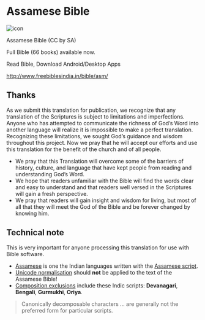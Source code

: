 # Assamese Bible

![icon](https://github.com/FreeBiblesIndia/Assamese_Bible/blob/master/icons/icon.png?raw=true)

Assamese Bible (CC by SA)

Full Bible (66 books) available now.

Read Bible, Download Android/Desktop Apps

http://www.freebiblesindia.in/bible/asm/

## Thanks
As we submit this translation for publication, we recognize that any translation of the Scriptures is subject to limitations and imperfections. 
Anyone who has attempted to communicate the richness of God’s Word into another language will realize it is impossible to make a perfect translation. 
Recognizing these limitations, we sought God’s guidance and wisdom throughout this project. 
Now we pray that he will accept our efforts and use this translation for the benefit of the church and of all people.

- We pray that this Translation will overcome some of the barriers of history, culture, and language that have kept people from reading and understanding God’s Word. 
- We hope that readers unfamiliar with the Bible will find the words clear and easy to understand and that readers well versed in the Scriptures will gain a fresh perspective.
- We pray that readers will gain insight and wisdom for living, but most of all that they will meet the God of the Bible and be forever changed by knowing him.

## Technical note
This is very important for anyone processing this translation for use with Bible software.

- [Assamese](https://en.wikipedia.org/wiki/Assamese_language) is one the Indian languages written with the [Assamese script](https://en.wikipedia.org/wiki/Assamese_alphabet).
- [Unicode normalisation](https://en.wikipedia.org/wiki/Unicode_equivalence) should **not** be applied to the text of the Assamese Bible!
- [Composition exclusions](http://www.unicode.org/reports/tr15/#Primary_Exclusion_List_Table) include these Indic scripts: **Devanagari**, **Bengali**, **Gurmukhi**, **Oriya**.
> Canonically decomposable characters ... are generally not the preferred form for particular scripts.
